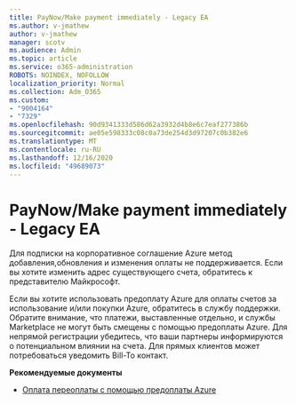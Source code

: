 ```yaml
---
title: PayNow/Make payment immediately - Legacy EA
ms.author: v-jmathew
author: v-jmathew
manager: scotv
ms.audience: Admin
ms.topic: article
ms.service: o365-administration
ROBOTS: NOINDEX, NOFOLLOW
localization_priority: Normal
ms.collection: Adm_O365
ms.custom:
- "9004164"
- "7329"
ms.openlocfilehash: 90d9341333d586d62a3932d4b8e6c7eaf277386b
ms.sourcegitcommit: ae05e598333c08c0a73de254d3d97207c0b382e6
ms.translationtype: MT
ms.contentlocale: ru-RU
ms.lasthandoff: 12/16/2020
ms.locfileid: "49689073"
---
```

# <a name="paynowmake-payment-immediately---legacy-ea"></a>PayNow/Make payment immediately - Legacy EA

Для подписки на корпоративное соглашение Azure метод добавления,обновления и изменения оплаты не поддерживается. Если вы хотите изменить адрес существующего счета, обратитесь к представителю Майкрософт.

Если вы хотите использовать предоплату Azure для оплаты счетов за использование и/или покупки Azure, обратитесь в службу поддержки. Обратите внимание, что платежи, выставленные отдельно, и службы Marketplace не могут быть смещены с помощью предоплаты Azure. Для непрямой регистрации убедитесь, что ваши партнеры информируются о потенциальном влиянии на счета. Для прямых клиентов может потребоваться уведомить Bill-To контакт.

**Рекомендуемые документы**

- [Оплата переоплаты с помощью предоплаты Azure](https://docs.microsoft.com/azure/cost-management-billing/manage/ea-portal-enrollment-invoices#pay-your-overage-with-your-azure-prepayment)
